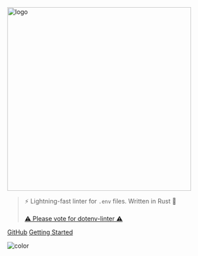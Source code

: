 <img alt="logo" width="420" src="_assets/logo.svg?sanitize=true">

> ⚡️ Lightning-fast linter for <code>.env</code> files. Written in Rust 🦀
<br/><br/>
<a href="https://github.com/dotenv-linter/dotenv-linter/issues/468">⚠️ Please vote for dotenv-linter ⚠️</a>

[GitHub](https://github.com/dotenv-linter/dotenv-linter)
[Getting Started](#dotenv-linter)

![color](#f7f7ee)
